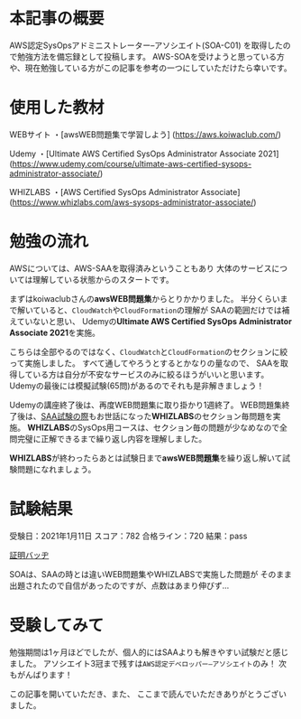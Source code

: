<!--
title:   【合格体験記】AWS認定SysOpsアドミニストレーター–アソシエイト(SOA-C01)
tags:    AWS,AWS認定試験,初心者
id:      da6faebbf934e11bc643
private: false
-->
# 本記事の概要
AWS認定SysOpsアドミニストレーター–アソシエイト(SOA-C01) を取得したので勉強方法を備忘録として投稿します。
AWS-SOAを受けようと思っている方や、現在勉強している方がこの記事を参考の一つにしていただけたら幸いです。

# 使用した教材
WEBサイト
・[awsWEB問題集で学習しよう] (https://aws.koiwaclub.com/)

Udemy
・[Ultimate AWS Certified SysOps Administrator Associate 2021] (https://www.udemy.com/course/ultimate-aws-certified-sysops-administrator-associate/)

WHIZLABS
・[AWS Certified SysOps Administrator Associate] (https://www.whizlabs.com/aws-sysops-administrator-associate/)

# 勉強の流れ
AWSについては、AWS-SAAを取得済みということもあり
大体のサービスについては理解している状態からのスタートです。

まずはkoiwaclubさんの**awsWEB問題集**からとりかかりました。
半分くらいまで解いていると、`CloudWatch`や`CloudFormation`の理解が
SAAの範囲だけでは補えていないと思い、
Udemyの**Ultimate AWS Certified SysOps Administrator Associate 2021**を実施。

こちらは全部やるのではなく、`CloudWatch`と`CloudFormation`のセクションに絞って実施しました。
すべて通してやろうとするとかなりの量なので、
SAAを取得している方は自分が不安なサービスのみに絞るほうがいいと思います。
Udemyの最後には模擬試験(65問)があるのでそれも是非解きましょう！

Udemyの講座終了後は、再度WEB問題集に取り掛かり1週終了。
WEB問題集終了後は、[SAA試験の際](2020-12-04_AWS_191dc5c77fbaf238ce28.md)もお世話になった**WHIZLABS**のセクション毎問題を実施。
**WHIZLABS**のSysOps用コースは、セクション毎の問題が少なめなので全問完璧に正解できるまで繰り返し内容を理解しました。

**WHIZLABS**が終わったらあとは試験日まで**awsWEB問題集**を繰り返し解いて試験問題になれましょう。

# 試験結果

受験日：2021年1月11日
スコア：782
合格ライン：720
結果：pass

[証明バッヂ](https://www.credly.com/badges/f9397112-e2f0-4bdd-940d-882c067076e1/public_url)

SOAは、SAAの時とは違いWEB問題集やWHIZLABSで実施した問題が
そのまま出題されたので自信があったのですが、点数はあまり伸びず...


# 受験してみて
勉強期間は1ヶ月ほどでしたが、個人的にはSAAよりも解きやすい試験だと感じました。
アソシエイト3冠まで残すは`AWS認定デベロッパー–アソシエイト`のみ！
次もがんばります！

この記事を開いていただき、また、
ここまで読んでいただきありがとうございました。